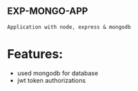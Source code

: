 ## EXP-MONGO-APP

`Application with node, express & mongodb`

# Features:
- used mongodb for database
- jwt token authorizations
